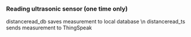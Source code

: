 ### Reading ultrasonic sensor (one time only)
distanceread_db saves measurement to local database \n
distanceread_ts sends measurement to ThingSpeak
